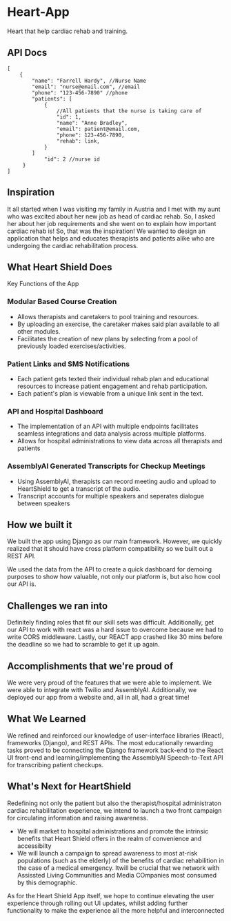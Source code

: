 # Heart-App
Heart that help cardiac rehab and training.


## API Docs

```
[
    {
        "name": "Farrell Hardy", //Nurse Name
        "email": "nurse@email.com", //email
        "phone": "123-456-7890" //phone
        "patients": [ 
            {
                //All patients that the nurse is taking care of
                "id": 1,
                "name": "Anne Bradley",
                "email": patient@email.com,
                "phone": 123-456-7890,
                "rehab": link,
            }
        ]
            "id": 2 //nurse id 
     }
]
```


## Inspiration
It all started when I was visiting my family in Austria and I met with my aunt who was excited about her new job as head of cardiac rehab. So, I asked her about her job requirements and she went on to explain how important cardiac rehab is! So, that was the inspiration! We wanted to design an application that helps and educates therapists and patients alike who are undergoing the cardiac rehabilitation process.


## What Heart Shield Does
Key Functions of the App

### Modular Based Course Creation
- Allows therapists and caretakers to pool training and resources.
- By uploading an exercise, the caretaker makes said plan available to all other modules.
- Facilitates the creation of new plans by selecting from a pool of previously loaded exercises/activities.

### Patient Links and SMS Notifications
- Each patient gets texted their individual rehab plan and educational resources to increase patient engagement and rehab participation.
- Each patient's plan is viewable from a unique link sent in the text.

### API and Hospital Dashboard
- The implementation of an API with multiple endpoints facilitates seamless integrations and data analysis across multiple platforms.
- Allows for hospital administrations to view data across all therapists and patients

### AssemblyAI Generated Transcripts for Checkup Meetings
- Using AssemblyAI, therapists can record meeting audio and upload to HeartShield to get a transcript of the audio.
- Transcript accounts for multiple speakers and seperates dialogue between speakers


## How we built it
We built the app using Django as our main framework. However, we quickly realized that it should have cross platform compatibility so we built out a REST API.

We used the data from the API to create a quick dashboard for demoing purposes to show how valuable, not only our platform is, but also how cool our API is.


## Challenges we ran into
Definitely finding roles that fit our skill sets was difficult. Additionally, get our API to work with react was a hard issue to overcome because we had to write CORS middleware. Lastly, our REACT app crashed like 30 mins before the deadline so we had to scramble to get it up again. 


## Accomplishments that we're proud of
We were very proud of the features that we were able to implement. We were able to integrate with Twilio and AssemblyAI. Additionally, we deployed our app from a website and, all in all, had a great time!


## What We Learned
We refined and reinforced our knowledge of user-interface libraries (React), frameworks (Django), and REST APIs. The most educationally rewarding tasks proved to be connecting the Django framework back-end to the React UI front-end and learning/implementing the AssemblyAI Speech-to-Text API for transcribing patient checkups.


## What's Next for HeartShield
Redefining not only the patient but also the therapist/hospital administraton cardiac rehabilitation experience, we intend to launch a two front campaign for circulating information and raising awareness. 
- We will market to hospital administrations and promote the intrinsic benefits that Heart Shield offers in the realm of convenience and accessibilty
- We will launch a campaign to spread awareness to most at-risk populations (such as the elderly) of the benefits of cardiac rehabilition in the case of a medical emergency. Itwill be crucial that we network with Assissted Living Communities and Media COmpanies most consumed by this demographic.

As for the Heart Shield App itself, we hope to continue elevating the user experience through rolling out UI updates, whilst adding further functionality to make the experience all the more helpful and interconnected
